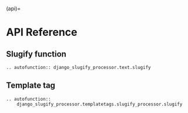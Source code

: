 (api)=

# API Reference

## Slugify function

```{eval-rst}
.. autofunction:: django_slugify_processor.text.slugify
```

## Template tag

```{eval-rst}
.. autofunction:: 
    django_slugify_processor.templatetags.slugify_processor.slugify
```


